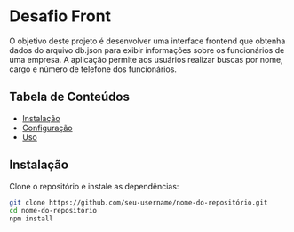 # Desafio Front


O objetivo deste projeto é desenvolver uma interface frontend que obtenha dados do arquivo db.json para exibir informações sobre os funcionários de uma empresa. A aplicação permite aos usuários realizar buscas por nome, cargo e número de telefone dos funcionários.

## Tabela de Conteúdos

- [Instalação](#instalação)
- [Configuração](#configuração)
- [Uso](#uso)


## Instalação

Clone o repositório e instale as dependências:

```bash
git clone https://github.com/seu-username/nome-do-repositório.git
cd nome-do-repositório
npm install